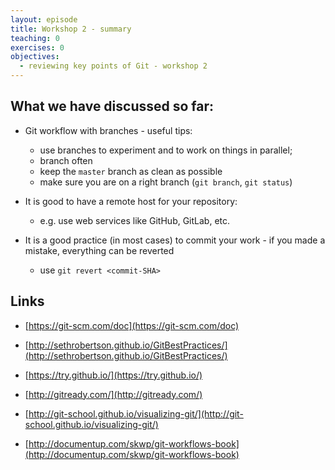 ```yaml
---
layout: episode
title: Workshop 2 - summary
teaching: 0
exercises: 0
objectives:
  - reviewing key points of Git - workshop 2
---
```


## What we have discussed so far:

* Git workflow with branches - useful tips:

    * use branches to experiment and to work on things in parallel;
    * branch often
    * keep the `master` branch as clean as possible
    * make sure you are on a right branch (`git branch`, `git status`)


* It is good to have a remote host for your repository:
    * e.g. use web services like GitHub, GitLab, etc.

* It is a good practice (in most cases) to commit your work - if you made a mistake, everything can be reverted

	* use `git revert <commit-SHA>`



## Links

* [https://git-scm.com/doc](https://git-scm.com/doc)

* [http://sethrobertson.github.io/GitBestPractices/](http://sethrobertson.github.io/GitBestPractices/)
* [https://try.github.io/](https://try.github.io/)
* [http://gitready.com/](http://gitready.com/)
* [http://git-school.github.io/visualizing-git/](http://git-school.github.io/visualizing-git/)
* [http://documentup.com/skwp/git-workflows-book](http://documentup.com/skwp/git-workflows-book)
 
